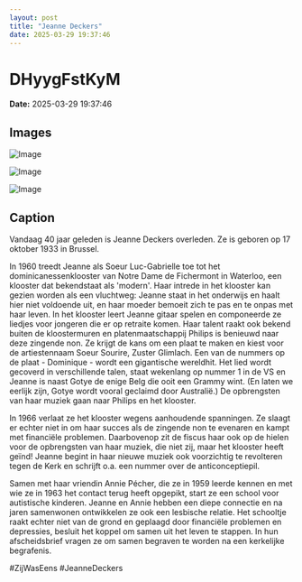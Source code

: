 ```yaml
---
layout: post
title: "Jeanne Deckers"
date: 2025-03-29 19:37:46
---
```


# DHyygFstKyM

**Date:** 2025-03-29 19:37:46

## Images

![Image](/zij.was.eens/images/DHyygFstKyM_0.webp)

![Image](/zij.was.eens/images/DHyygFstKyM_1.webp)

![Image](/zij.was.eens/images/DHyygFstKyM_2.webp)

## Caption

Vandaag 40 jaar geleden is Jeanne Deckers overleden. Ze is geboren op 17 oktober 1933 in Brussel.

In 1960 treedt Jeanne als Soeur Luc-Gabrielle toe tot het dominicanessenklooster van Notre Dame de Fichermont in Waterloo, een klooster dat bekendstaat als 'modern'. Haar intrede in het klooster kan gezien worden als een vluchtweg: Jeanne staat in het onderwijs en haalt hier niet voldoende uit, en haar moeder bemoeit zich te pas en te onpas met haar leven. In het klooster leert Jeanne gitaar spelen en componeerde ze liedjes voor jongeren die er op retraite komen. Haar talent raakt ook bekend buiten de kloostermuren en platenmaatschappij Philips is benieuwd naar deze zingende non. Ze krijgt de kans om een plaat te maken en kiest voor de artiestennaam Soeur Sourire, Zuster Glimlach. Een van de nummers op de plaat - Dominique - wordt een gigantische wereldhit. Het lied wordt gecoverd in verschillende talen, staat wekenlang op nummer 1 in de VS en Jeanne is naast Gotye de enige Belg die ooit een Grammy wint. (En laten we eerlijk zijn, Gotye wordt vooral geclaimd door Australië.) De opbrengsten van haar muziek gaan naar Philips en het klooster. 

In 1966 verlaat ze het klooster wegens aanhoudende spanningen. Ze slaagt er echter niet in om haar succes als de zingende non te evenaren en kampt met financiële problemen. Daarbovenop zit de fiscus haar ook op de hielen voor de opbrengsten van haar muziek, die niet zij, maar het klooster heeft geïnd! Jeanne begint in haar nieuwe muziek ook voorzichtig te revolteren tegen de Kerk en schrijft o.a. een nummer over de anticonceptiepil. 

Samen met haar vriendin Annie Pécher, die ze in 1959 leerde kennen en met wie ze in 1963 het contact terug heeft opgepikt, start ze een school voor autistische kinderen. Jeanne en Annie hebben een diepe connectie en na jaren samenwonen ontwikkelen ze ook een lesbische relatie. Het schooltje raakt echter niet van de grond en geplaagd door financiële problemen en depressies, besluit het koppel om samen uit het leven te stappen. In hun afscheidsbrief vragen ze om samen begraven te worden na een kerkelijke begrafenis. 

#ZijWasEens #JeanneDeckers

